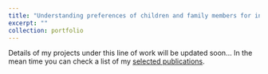 ```yaml
---
title: "Understanding preferences of children and family members for in-home social robots"
excerpt: ""
collection: portfolio
---
```


  Details of my projects under this line of work will be updated soon...
  In the mean time you can check a list of my [selected publications](https://bengisucagiltay.github.io/publications/).
<!-- This is an item in your portfolio. It can be have images or nice text. If you name the file .md, it will be parsed as markdown. If you name the file .html, it will be parsed as HTML.  -->
<!-- excerpt: "Short description of portfolio item number 1<br/><img src='/images/500x300.png'>" -->
